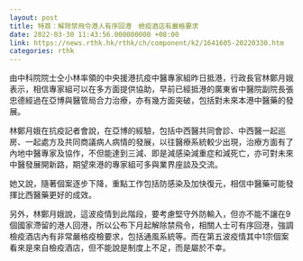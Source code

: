 ```yaml
---
layout: post
title: 特首：解除禁飛令港人有序回港　檢疫酒店有嚴格要求
date: 2022-03-30 11:43:56.000000000 +08:00
link: https://news.rthk.hk/rthk/ch/component/k2/1641605-20220330.htm
categories: rthk
---
```


由中科院院士仝小林率領的中央援港抗疫中醫專家組昨日抵港，行政長官林鄭月娥表示，相信專家組可以在多方面提供協助，早前已經抵港的廣東省中醫院副院長張忠德經過在亞博與醫管局合力治療，亦有幾方面突破，包括對未來本港中醫藥的發展。

林鄭月娥在抗疫記者會說，在亞博的經驗，包括中西醫共同會診、中西醫一起巡房、一起處方及共同商議病人病情的發展，以往醫療系統較少出現，治療方面有了內地中醫專家及協作，不但能達到三減、即是減感染減重症和減死亡，亦可對未來中醫發展開新路，期望來港的專家組可多與業界座談及交流。

她又說，隨著個案逐步下降，重點工作包括防感染及加快復元，相信中醫藥可能發揮比西醫藥更好的成效。

另外，林鄭月娥說，這波疫情到此階段，要考慮堅守外防輸入，但亦不能不讓在9個國家滯留的港人回港，所以公布下月起解除禁飛令，相關人士可有序回港，強調檢疫酒店內有非常嚴格疫檢要求，包括通風系統等。而在第五波疫情其中1宗個案看來是來自檢疫酒店，但不能說是制度上不足，而是屬於不幸。
